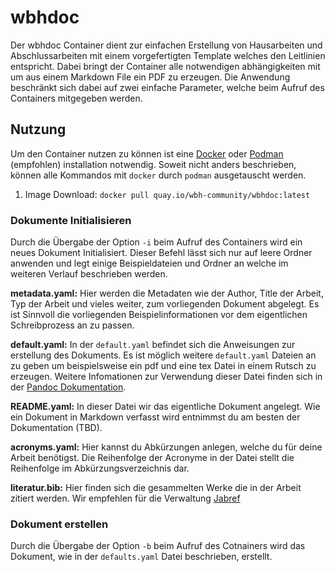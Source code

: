 # wbhdoc

Der wbhdoc Container dient zur einfachen Erstellung von Hausarbeiten und Abschlussarbeiten mit einem vorgefertigten Template welches den Leitlinien entspricht. 
Dabei bringt der Container alle notwendigen abhängigkeiten mit um aus einem Markdown File ein PDF zu erzeugen. Die Anwendung beschränkt sich dabei auf zwei einfache
Parameter, welche beim Aufruf des Containers mitgegeben werden. 

## Nutzung

Um den Container nutzen zu können ist eine [Docker](https://docs.docker.com/desktop/) oder [Podman](https://podman.io/getting-started/installation) (empfohlen) installation notwendig.
Soweit nicht anders beschrieben, können alle Kommandos mit `docker` durch `podman` ausgetauscht werden.

1. Image Download: `docker pull quay.io/wbh-community/wbhdoc:latest`

### Dokumente Initialisieren

Durch die Übergabe der Option `-i` beim Aufruf des Containers wird ein neues Dokument Initialisiert. Dieser Befehl lässt sich nur auf leere Ordner anwenden und legt einige Beispieldateien und Ordner an
welche im weiteren Verlauf beschrieben werden.

**metadata.yaml:** Hier werden die Metadaten wie der Author, Title der Arbeit, Typ der Arbeit und vieles weiter, zum vorliegenden Dokument abgelegt. 
Es ist Sinnvoll die vorliegenden Beispielinformationen vor dem eigentlichen Schreibprozess an zu passen. 

**default.yaml:** In der `default.yaml` befindet sich die Anweisungen zur erstellung des Dokuments. Es ist möglich weitere `default.yaml` Dateien an zu geben um beispielsweise ein pdf und eine tex Datei in 
einem Rutsch zu erzeugen. Weitere Infomationen zur Verwendung dieser Datei finden sich in der [Pandoc Dokumentation](https://pandoc.org/MANUAL.html#defaults-files).

**README.yaml:** In dieser Datei wir das eigentliche Dokument angelegt. Wie ein Dokument in Markdown verfasst wird entnimmst du am besten der Dokumentation (TBD). 

**acronyms.yaml:** Hier kannst du Abkürzungen anlegen, welche du für deine Arbeit benötigst. Die Reihenfolge der Acronyme in der Datei stellt die Reihenfolge im Abkürzungsverzeichnis dar.

**literatur.bib:** Hier finden sich die gesammelten Werke die in der Arbeit zitiert werden. Wir empfehlen für die Verwaltung [Jabref](https://www.jabref.org/)

### Dokument erstellen

Durch die Übergabe der Option `-b` beim Aufruf des Cotnainers wird das Dokument, wie in der `defaults.yaml` Datei beschrieben, erstellt.


